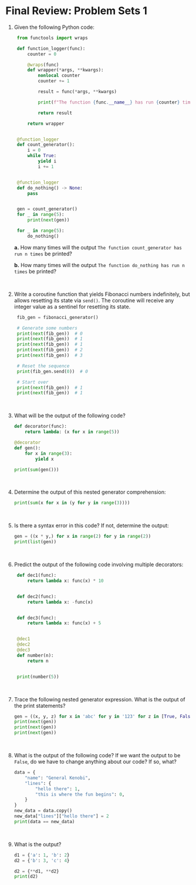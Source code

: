 # Final Review: Problem Sets 1

1. Given the following Python code:

   ```python
    from functools import wraps

    def function_logger(func):
        counter = 0

        @wraps(func)
        def wrapper(*args, **kwargs):
            nonlocal counter
            counter += 1

            result = func(*args, **kwargs)

            print(f"The function {func.__name__} has run {counter} times")

            return result

        return wrapper


    @function_logger
    def count_generator():
        i = 0
        while True:
            yield i
            i += 1


    @function_logger
    def do_nothing() -> None:
        pass


    gen = count_generator()
    for _ in range(5):
        print(next(gen))

    for _ in range(5):
        do_nothing()
   ```

   **a.** How many times will the output `The function count_generator has run n times` be printed?

   **b.** How many times will the output `The function do_nothing has run n times` be printed?

   &nbsp;

2. Write a coroutine function that yields Fibonacci numbers indefinitely, but allows resetting its state via `send()`. The coroutine will receive any integer value as a sentinel for resetting its state.

   ```python
    fib_gen = fibonacci_generator()

    # Generate some numbers
    print(next(fib_gen))  # 0
    print(next(fib_gen))  # 1
    print(next(fib_gen))  # 1
    print(next(fib_gen))  # 2
    print(next(fib_gen))  # 3

    # Reset the sequence
    print(fib_gen.send(0))  # 0

    # Start over
    print(next(fib_gen))  # 1
    print(next(fib_gen))  # 1
   ```

   &nbsp;

3. What will be the output of the following code?

   ```python
   def decorator(func):
       return lambda: (x for x in range(5))

   @decorator
   def gen():
       for x in range(3):
           yield x

   print(sum(gen()))

   ```

   &nbsp;

4. Determine the output of this nested generator comprehension:

   ```python
   print(sum(x for x in (y for y in range(3))))
   ```

   &nbsp;

5. Is there a syntax error in this code? If not, determine the output:

   ```python
   gen = ((x * y,) for x in range(2) for y in range(2))
   print(list(gen))
   ```

   &nbsp;

6. Predict the output of the following code involving multiple decorators:

   ```python
    def dec1(func):
        return lambda x: func(x) * 10


    def dec2(func):
        return lambda x: -func(x)


    def dec3(func):
        return lambda x: func(x) + 5


    @dec1
    @dec2
    @dec3
    def number(n):
        return n


    print(number(5))
   ```

   &nbsp;

7. Trace the following nested generator expression. What is the output of the print statements?

   ```python
   gen = ((x, y, z) for x in 'abc' for y in '123' for z in [True, False])
   print(next(gen))
   print(next(gen))
   print(next(gen))
   ```

   &nbsp;

8. What is the output of the following code? If we want the output to be `False`, do we have to change anything about our code? If so, what?

   ```python
   data = {
       "name": "General Kenobi",
       "lines": {
           "hello there": 1,
           "this is where the fun begins": 0,
       }
   }
   new_data = data.copy()
   new_data["lines"]["hello there"] = 2
   print(data == new_data)
   ```

   &nbsp;

9. What is the output?

   ```python
   d1 = {'a': 1, 'b': 2}
   d2 = {'b': 3, 'c': 4}

   d2 = {**d1, **d2}
   print(d2)
   ```

   &nbsp;
